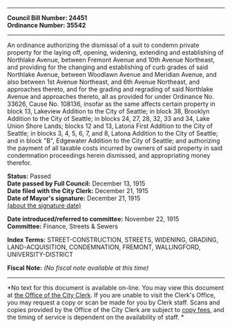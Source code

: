 * * * * *  
  
**Council Bill Number: [](#h0)[](#h2)24451**   
**Ordinance Number: 35542**  
  
* * * * *  
  
An ordinance authorizing the dismissal of a suit to condemn private property for the laying off, opening, widening, extending and establishing of Northlake Avenue, between Fremont Avenue and 10th Avenue Northeast, and providing for the changing and establishing of curb grades of said Northlake Avenue, between Woodlawn Avenue and Meridian Avenue, and also between 1st Avenue Northeast, and 6th Avenue Northeast, and approaches thereto, and for the grading and regrading of said Northlake Avenue and approaches thereto, all as provided for under Ordinance No. 33626, Cause No. 108136, insofar as the same affects certain property in block 13, Lakeview Addition to the City of Seattle; in block 38, Brooklyn Addition to the City of Seattle; in blocks 24, 27, 28, 32, 33 and 34, Lake Union Shore Lands; blocks 12 and 13, Latona First Addition to the City of Seattle; in blocks 3, 4, 5, 6, 7, and 8, Latona Addition to the City of Seattle; and in block "B", Edgewater Addition to the City of Seattle; and authorizing the payment of all taxable costs incurred by owners of said property in said condemnation proceedings herein dismissed, and appropriating money therefor.  
  
**Status:** Passed   
**Date passed by Full Council:** December 13, 1915   
**Date filed with the City Clerk:** December 21, 1915   
**Date of Mayor's signature:** December 21, 1915   
[(about the signature date)](/~public/approvaldate.htm)   
  
  
**Date introduced/referred to committee:** November 22, 1915   
**Committee:** Finance, Streets & Sewers   
  
**Index Terms:** STREET-CONSTRUCTION, STREETS, WIDENING, GRADING, LAND-ACQUISITION, CONDEMNATION, FREMONT, WALLINGFORD, UNIVERSITY-DISTRICT  
  
**Fiscal Note:** *(No fiscal note available at this time)*  
  
* * * * *  
  
*No text for this document is available on-line. You may view this document at [the Office of the City Clerk](http://www.seattle.gov/leg/clerk/contactUs.htm). If you are unable to visit the Clerk's Office, you may request a copy or scan be made for you by Clerk staff. Scans and copies provided by the Office of the City Clerk are subject to [copy fees](http://clerk.seattle.gov/~public/clerkfees.htm), and the timing of service is dependent on the availability of staff. *  
  
  
